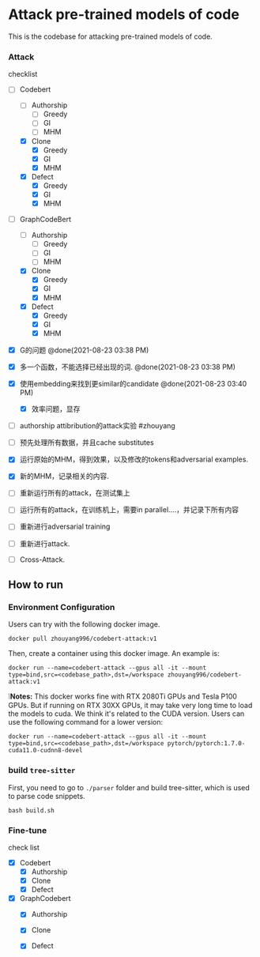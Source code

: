 # Attack pre-trained models of code

This is the codebase for attacking pre-trained models of code.

### Attack

checklist

- [ ] Codebert
    - [ ] Authorship
        - [ ] Greedy
        - [ ] GI
        - [ ] MHM
    - [x] Clone
        - [x] Greedy
        - [x] GI
        - [x] MHM
    - [x] Defect 
        - [x] Greedy
        - [x] GI
        - [x] MHM
- [ ] GraphCodeBert
    - [ ] Authorship
        - [ ] Greedy
        - [ ] GI
        - [ ] MHM
    - [x] Clone
        - [x] Greedy
        - [x] GI
        - [x] MHM
    - [x] Defect 
        - [x] Greedy
        - [x] GI
        - [x] MHM

- [x] G的问题 @done(2021-08-23 03:38 PM)
- [x] 多一个函数，不能选择已经出现的词. @done(2021-08-23 03:38 PM)
- [x] 使用embedding来找到更similar的candidate @done(2021-08-23 03:40 PM)
	- [x] 效率问题，显存
- [ ] authorship attibribution的attack实验 #zhouyang
- [ ] 预先处理所有数据，并且cache substitutes
- [x] 运行原始的MHM，得到效果，以及修改的tokens和adversarial examples.
- [x] 新的MHM，记录相关的内容.
- [ ] 重新运行所有的attack，在测试集上
- [ ] 运行所有的attack，在训练机上，需要in parallel....，并记录下所有内容
- [ ] 重新进行adversarial training
- [ ] 重新进行attack.
- [ ] Cross-Attack.


## How to run

### Environment Configuration

Users can try with the following docker image.

```
docker pull zhouyang996/codebert-attack:v1
```

Then, create a container using this docker image. An example is:

```
docker run --name=codebert-attack --gpus all -it --mount type=bind,src=<codebase_path>,dst=/workspace zhouyang996/codebert-attack:v1
```

❕**Notes:** This docker works fine with RTX 2080Ti GPUs and Tesla P100 GPUs. But if running on RTX 30XX GPUs, it may take very long time to load the models to cuda. We think it's related to the CUDA version. Users can use the following command for a lower version:

```
docker run --name=codebert-attack --gpus all -it --mount type=bind,src=<codebase_path>,dst=/workspace pytorch/pytorch:1.7.0-cuda11.0-cudnn8-devel
```

### build `tree-sitter`
First, you need to go to `./parser` folder and build tree-sitter, which is used to parse code snippets.

```
bash build.sh
```

### Fine-tune

check list

- [x] Codebert
    - [x] Authorship
    - [x] Clone
    - [x] Defect 
- [x] GraphCodebert
    - [x] Authorship
    - [x] Clone
    - [x] Defect 

